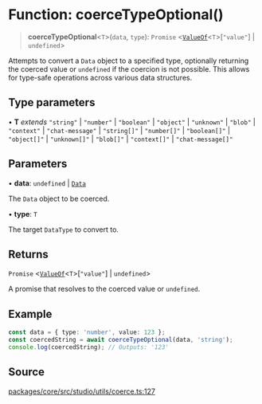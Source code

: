 # Function: coerceTypeOptional()

> **coerceTypeOptional**\<`T`\>(`data`, `type`): `Promise` \<[`ValueOf`](../../../data/type-aliases/ValueOf.md)\<`T`\>\[`"value"`\] \| `undefined`\>

Attempts to convert a `Data` object to a specified type, optionally returning the coerced
value or `undefined` if the coercion is not possible. This allows for type-safe operations
across various data structures.

## Type parameters

• **T** *extends* `"string"` \| `"number"` \| `"boolean"` \| `"object"` \| `"unknown"` \| `"blob"` \| `"context"` \| `"chat-message"` \| `"string[]"` \| `"number[]"` \| `"boolean[]"` \| `"object[]"` \| `"unknown[]"` \| `"blob[]"` \| `"context[]"` \| `"chat-message[]"`

## Parameters

• **data**: `undefined` \| [`Data`](../../../data/type-aliases/Data.md)

The `Data` object to be coerced.

• **type**: `T`

The target `DataType` to convert to.

## Returns

`Promise` \<[`ValueOf`](../../../data/type-aliases/ValueOf.md)\<`T`\>\[`"value"`\] \| `undefined`\>

A promise that resolves to the coerced value or `undefined`.

## Example

```typescript
const data = { type: 'number', value: 123 };
const coercedString = await coerceTypeOptional(data, 'string');
console.log(coercedString); // Outputs: '123'
```

## Source

[packages/core/src/studio/utils/coerce.ts:127](https://github.com/VictorS67/encre/blob/c09849eb59af073bf23be826a912f2ba4f635f93/packages/core/src/studio/utils/coerce.ts#L127)
